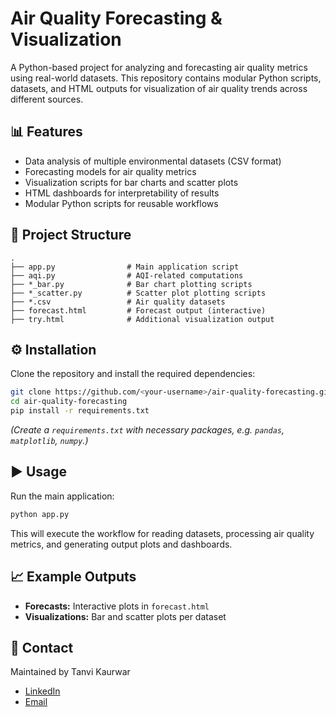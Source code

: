 # Air Quality Forecasting & Visualization

A Python-based project for analyzing and forecasting air quality metrics using real-world datasets. 
This repository contains modular Python scripts, datasets, and HTML outputs for visualization 
of air quality trends across different sources.

## 📊 Features
- Data analysis of multiple environmental datasets (CSV format)
- Forecasting models for air quality metrics
- Visualization scripts for bar charts and scatter plots
- HTML dashboards for interpretability of results
- Modular Python scripts for reusable workflows

## 📂 Project Structure
```
.
├── app.py                # Main application script
├── aqi.py                # AQI-related computations
├── *_bar.py              # Bar chart plotting scripts
├── *_scatter.py          # Scatter plot plotting scripts
├── *.csv                 # Air quality datasets
├── forecast.html         # Forecast output (interactive)
├── try.html              # Additional visualization output
```

## ⚙️ Installation
Clone the repository and install the required dependencies:

```bash
git clone https://github.com/<your-username>/air-quality-forecasting.git
cd air-quality-forecasting
pip install -r requirements.txt
```

*(Create a `requirements.txt` with necessary packages, e.g. `pandas`, `matplotlib`, `numpy`.)*

## ▶️ Usage
Run the main application:
```bash
python app.py
```

This will execute the workflow for reading datasets, processing air quality metrics, 
and generating output plots and dashboards.

## 📈 Example Outputs
- **Forecasts:** Interactive plots in `forecast.html`
- **Visualizations:** Bar and scatter plots per dataset

## 📧 Contact
Maintained by Tanvi Kaurwar  
- [LinkedIn](https://www.linkedin.com/in/tanvikaurwar/)  
- [Email](mailto:tanvimk11@gmail.com)
